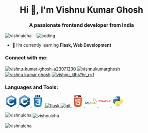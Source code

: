 <h1 align="center">Hi 👋, I'm Vishnu Kumar Ghosh</h1>
<h3 align="center">A passionate frontend developer from India</h3>

<image align="right" alt="coding" width=400 src="https://media.tenor.com/p2eovClgAMoAAAAM/designer-coffee-break.gif">

<p align="left"> <img src="https://komarev.com/ghpvc/?username=vishnuicha&label=Profile%20views&color=0e75b6&style=flat" alt="vishnuicha" /> </p>

- 🌱 I’m currently learning **Flask, Web Development**

<h3 align="left">Connect with me:</h3>
<p align="left">
<a href="https://linkedin.com/in/vishnu-kumar-ghosh-a23071230" target="blank"><img align="center" src="https://raw.githubusercontent.com/rahuldkjain/github-profile-readme-generator/master/src/images/icons/Social/linked-in-alt.svg" alt="vishnu-kumar-ghosh-a23071230" height="30" width="40" /></a>
<a href="https://kaggle.com/vishnukumarghosh" target="blank"><img align="center" src="https://raw.githubusercontent.com/rahuldkjain/github-profile-readme-generator/master/src/images/icons/Social/kaggle.svg" alt="vishnukumarghosh" height="30" width="40" /></a>
<a href="https://fb.com/vishnu kumar ghosh" target="blank"><img align="center" src="https://raw.githubusercontent.com/rahuldkjain/github-profile-readme-generator/master/src/images/icons/Social/facebook.svg" alt="vishnu kumar ghosh" height="30" width="40" /></a>
<a href="https://www.hackerrank.com/vishnu_klhs?hr_r=1" target="blank"><img align="center" src="https://raw.githubusercontent.com/rahuldkjain/github-profile-readme-generator/master/src/images/icons/Social/hackerrank.svg" alt="vishnu_klhs?hr_r=1" height="30" width="40" /></a>
</p>

<h3 align="left">Languages and Tools:</h3>
<p align="left"> <a href="https://www.cprogramming.com/" target="_blank" rel="noreferrer"> <img src="https://raw.githubusercontent.com/devicons/devicon/master/icons/c/c-original.svg" alt="c" width="40" height="40"/> </a> <a href="https://www.w3schools.com/cpp/" target="_blank" rel="noreferrer"> <img src="https://raw.githubusercontent.com/devicons/devicon/master/icons/cplusplus/cplusplus-original.svg" alt="cplusplus" width="40" height="40"/> </a> <a href="https://www.w3schools.com/css/" target="_blank" rel="noreferrer"> <img src="https://raw.githubusercontent.com/devicons/devicon/master/icons/css3/css3-original-wordmark.svg" alt="css3" width="40" height="40"/> </a> <a href="https://flask.palletsprojects.com/" target="_blank" rel="noreferrer"> <img src="https://www.vectorlogo.zone/logos/pocoo_flask/pocoo_flask-icon.svg" alt="flask" width="40" height="40"/> </a> <a href="https://git-scm.com/" target="_blank" rel="noreferrer"> <img src="https://www.vectorlogo.zone/logos/git-scm/git-scm-icon.svg" alt="git" width="40" height="40"/> </a> <a href="https://www.w3.org/html/" target="_blank" rel="noreferrer"> <img src="https://raw.githubusercontent.com/devicons/devicon/master/icons/html5/html5-original-wordmark.svg" alt="html5" width="40" height="40"/> </a> <a href="https://www.mysql.com/" target="_blank" rel="noreferrer"> <img src="https://raw.githubusercontent.com/devicons/devicon/master/icons/mysql/mysql-original-wordmark.svg" alt="mysql" width="40" height="40"/> </a> <a href="https://www.oracle.com/" target="_blank" rel="noreferrer"> <img src="https://raw.githubusercontent.com/devicons/devicon/master/icons/oracle/oracle-original.svg" alt="oracle" width="40" height="40"/> </a> <a href="https://www.python.org" target="_blank" rel="noreferrer"> <img src="https://raw.githubusercontent.com/devicons/devicon/master/icons/python/python-original.svg" alt="python" width="40" height="40"/> </a> </p>

<p><img align="left" src="https://github-readme-stats.vercel.app/api/top-langs?username=vishnuicha&show_icons=true&locale=en&layout=compact" alt="vishnuicha" /></p>

<p>&nbsp;<img align="center" src="https://github-readme-stats.vercel.app/api?username=vishnuicha&show_icons=true&locale=en" alt="vishnuicha" /></p>

<p><img align="center" src="https://github-readme-streak-stats.herokuapp.com/?user=vishnuicha&" alt="vishnuicha" /></p>
